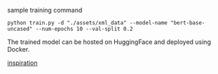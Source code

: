 
sample training command
```
python train.py -d "./assets/xml_data" --model-name "bert-base-uncased" --num-epochs 10 --val-split 0.2
```


The trained model can be hosted on HuggingFace and deployed using Docker.


[inspiration](https://towardsdatascience.com/named-entity-recognition-with-deep-learning-bert-the-essential-guide-274c6965e2d)

